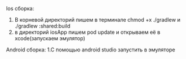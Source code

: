 Ios сборка:
1. В корневой директорий пишем в терминале chmod +x ./gradlew и ./gradlew :shared:build
2. в директорий iosApp пишем pod update и открываем её в xcode(запускаем эмулятор)



Android сборка:
1.С помощью android studio запустить в эмуляторе
